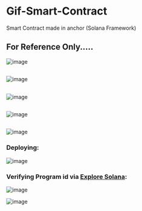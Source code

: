 # Gif-Smart-Contract
Smart Contract made in anchor (Solana Framework)

## For Reference Only.....
![image](https://user-images.githubusercontent.com/66274690/156641155-1df7ed5c-b0e5-4708-97f8-86f6397260b8.png)


##

![image](https://user-images.githubusercontent.com/66274690/156376132-d6bd0171-1703-40c6-afcc-58a560e9507b.png)

##

![image](https://user-images.githubusercontent.com/66274690/156376229-4779794d-f7d9-4453-ad1f-c3cabba03b6c.png)

##

![image](https://user-images.githubusercontent.com/66274690/156376373-97765b8f-cdd2-4b3a-bc9b-623e0de1fbbc.png)

##

![image](https://user-images.githubusercontent.com/66274690/156376514-bbcee512-e774-4247-af04-7beb0b19e89f.png)

### Deploying:
![image](https://user-images.githubusercontent.com/66274690/156376591-32433a6f-a687-4982-b364-4991899e9655.png)

### Verifying Program id via [Explore Solana](https://explorer.solana.com/address/9o7cWHL4gT6B1RHAZVSRhTda1bwGUfQtoTV2LzP6A2ta?cluster=devnet):
![image](https://user-images.githubusercontent.com/66274690/156376801-9eab3814-a86f-44c1-b8f5-8f741a7f1bf4.png)

![image](https://user-images.githubusercontent.com/66274690/156376905-040b5ba7-fd5a-483a-88a2-23af5084141f.png)




